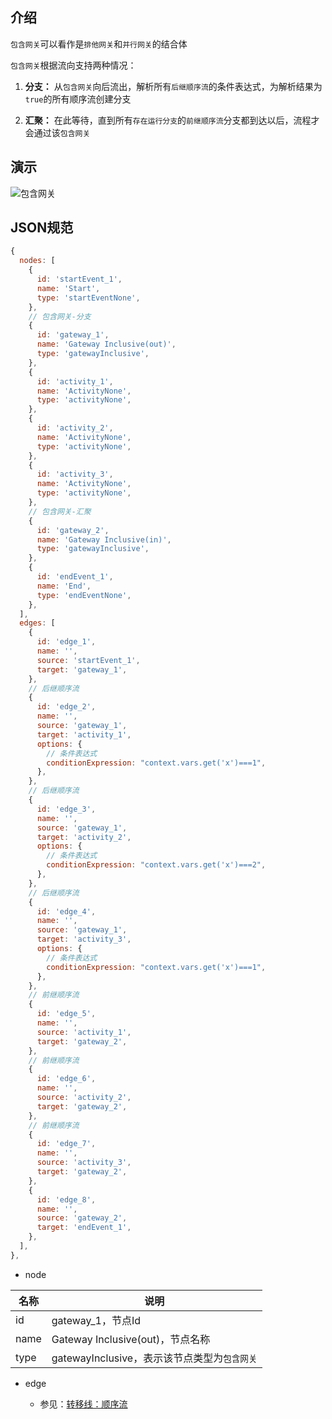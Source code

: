 ## 介绍

`包含网关`可以看作是`排他网关`和`并行网关`的结合体

`包含网关`根据流向支持两种情况：

1. **分支：** 从`包含网关`向后流出，解析所有`后继顺序流`的条件表达式，为解析结果为`true`的所有顺序流创建分支

2. **汇聚：** 在此等待，直到所有`存在运行分支`的`前继顺序流`分支都到达以后，流程才会通过该`包含网关`

## 演示

![包含网关](https://portal.cabloy.com/api/a/file/file/download/f3033d164e8c4197a9f22af654e64c24.png)

## JSON规范

``` javascript
{
  nodes: [
    {
      id: 'startEvent_1',
      name: 'Start',
      type: 'startEventNone',
    },
    // 包含网关-分支
    {
      id: 'gateway_1',
      name: 'Gateway Inclusive(out)',
      type: 'gatewayInclusive',
    },
    {
      id: 'activity_1',
      name: 'ActivityNone',
      type: 'activityNone',
    },
    {
      id: 'activity_2',
      name: 'ActivityNone',
      type: 'activityNone',
    },
    {
      id: 'activity_3',
      name: 'ActivityNone',
      type: 'activityNone',
    },
    // 包含网关-汇聚
    {
      id: 'gateway_2',
      name: 'Gateway Inclusive(in)',
      type: 'gatewayInclusive',
    },
    {
      id: 'endEvent_1',
      name: 'End',
      type: 'endEventNone',
    },
  ],
  edges: [
    {
      id: 'edge_1',
      name: '',
      source: 'startEvent_1',
      target: 'gateway_1',
    },
    // 后继顺序流
    {
      id: 'edge_2',
      name: '',
      source: 'gateway_1',
      target: 'activity_1',
      options: {
        // 条件表达式
        conditionExpression: "context.vars.get('x')===1",
      },
    },
    // 后继顺序流
    {
      id: 'edge_3',
      name: '',
      source: 'gateway_1',
      target: 'activity_2',
      options: {
        // 条件表达式
        conditionExpression: "context.vars.get('x')===2",
      },
    },
    // 后继顺序流
    {
      id: 'edge_4',
      name: '',
      source: 'gateway_1',
      target: 'activity_3',
      options: {
        // 条件表达式
        conditionExpression: "context.vars.get('x')===1",
      },
    },
    // 前继顺序流
    {
      id: 'edge_5',
      name: '',
      source: 'activity_1',
      target: 'gateway_2',
    },
    // 前继顺序流
    {
      id: 'edge_6',
      name: '',
      source: 'activity_2',
      target: 'gateway_2',
    },
    // 前继顺序流
    {
      id: 'edge_7',
      name: '',
      source: 'activity_3',
      target: 'gateway_2',
    },
    {
      id: 'edge_8',
      name: '',
      source: 'gateway_2',
      target: 'endEvent_1',
    },
  ],
},
```

* node

| 名称 | 说明 |
|----|----|
| id | gateway\_1，节点Id |
| name | Gateway Inclusive(out)，节点名称 |
| type | gatewayInclusive，表示该节点类型为`包含网关` |

* edge

  * 参见：[转移线：顺序流](https://cabloy.com/zh-cn/articles/flow-edge-sequence-json.html)